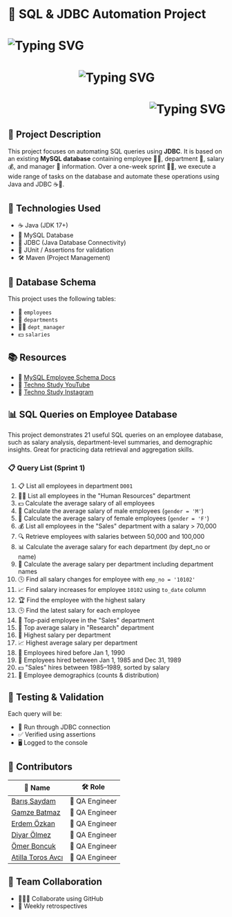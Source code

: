 # 🚀 SQL & JDBC Automation Project



<h1 align="left">
            <img src="https://readme-typing-svg.herokuapp.com?font=Courier+New&size=28&duration=3000&pause=1000&color=26A69A&center=true&vCenter=true&width=720&lines=📘+Seamless+Java+%2B+SQL+Integration;💡+Query%2C+Code%2C+Automate%2C+Test;🧑‍💻+Java+Based+Database+Workflows" alt="Typing SVG" />
</h1>
<h1 align="center">
  <img src="https://readme-typing-svg.herokuapp.com?font=Fira+Code&size=28&duration=3000&pause=1000&color=40C4FF&center=true&vCenter=true&width=750&lines=🚀+MySQL+%2B+JDBC+Automation+Project;📡+Database+Interaction+via+Java;🧪+Structured+Testing+%26+SQL+Execution" alt="Typing SVG" />
</h1>
<h1 align="right">
            <img src="https://readme-typing-svg.herokuapp.com?font=Source+Code+Pro&size=26&duration=3000&pause=1000&color=FFB300&center=true&vCenter=true&width=750&lines=🏁+Agile+Sprint+Challenge;📌+21%2B+SQL+Tasks+Automated;🧪+Validated+%26+Tested+via+JDBC;💼+Team-Based+Dev+Workflow" alt="Typing SVG" />
</h1>




## 📌 Project Description

This project focuses on automating SQL queries using **JDBC**. It is based on an existing **MySQL database** containing employee 👩‍💼, department 🏢, salary 💰, and manager 👔 information. Over a one-week sprint 🏃‍♂️, we execute a wide range of tasks on the database and automate these operations using Java and JDBC ☕🔌.


## 🔧 Technologies Used

- ☕ Java (JDK 17+)
- 💾 MySQL Database
- 🔌 JDBC (Java Database Connectivity)
- 🧪 JUnit / Assertions for validation
- 🛠 Maven (Project Management)

## 🧩 Database Schema

This project uses the following tables:
- 👥 `employees`
- 🏬 `departments`
- 👨‍💼 `dept_manager`
- 💵 `salaries`

## 📚 Resources

- 📘 [MySQL Employee Schema Docs](https://dev.mysql.com/doc/employee/en/sakila-structure.html)
- 🎥 [Techno Study YouTube](https://www.youtube.com/@Techno_Study)
- 📸 [Techno Study Instagram](https://www.instagram.com/techno.study/)

## 📊 SQL Queries on Employee Database
This project demonstrates 21 useful SQL queries on an employee database, such as salary analysis, department-level summaries, and demographic insights. Great for practicing data retrieval and aggregation skills.

### 📋 Query List (Sprint 1)

1. 📋 List all employees in department `D001`  
2. 🧑‍💼 List all employees in the "Human Resources" department  
3. 💵 Calculate the average salary of all employees  
4. 👨 Calculate the average salary of male employees (`gender = 'M'`)  
5. 👩 Calculate the average salary of female employees (`gender = 'F'`)  
6. 💰 List all employees in the "Sales" department with a salary > 70,000  
7. 🔍 Retrieve employees with salaries between 50,000 and 100,000  
8. 📊 Calculate the average salary for each department (by dept_no or name)  
9. 🏢 Calculate the average salary per department including department names  
10. 🕓 Find all salary changes for employee with `emp_no = '10102'`  
11. 📈 Find salary increases for employee `10102` using `to_date` column  
12. 🏆 Find the employee with the highest salary  
13. 🕒 Find the latest salary for each employee  
14. 🥇 Top-paid employee in the "Sales" department  
15. 🔬 Top average salary in "Research" department  
16. 💼 Highest salary per department  
17. 📈 Highest average salary per department  
18. 📅 Employees hired before Jan 1, 1990  
19. 📅 Employees hired between Jan 1, 1985 and Dec 31, 1989  
20. 💵 "Sales" hires between 1985–1989, sorted by salary  
21. 👥 Employee demographics (counts & distribution)

## 🧪 Testing & Validation

Each query will be:

- 🔌 Run through JDBC connection
- ✅ Verified using assertions
- 🖥️ Logged to the console




## 👥 Contributors

| 👤 Name                                                  | 🛠️ Role             |
|----------------------------------------------------------|---------------------|
| [Barış Saydam](https://github.com/BarisSaydam)           | 🧪 QA Engineer       |
| [Gamze Batmaz](https://github.com/GAMZE3845)             | 🧪 QA Engineer       |
| [Erdem Özkan](https://github.com/ErdemOzkann)            | 🧪 QA Engineer       |
| [Diyar Ölmez](https://github.com/diyarolmezz)            | 🧪 QA Engineer       |
| [Ömer Boncuk](https://github.com/OmerBoncuk)             | 🧪 QA Engineer       |
| [Atilla Toros Avcı](https://github.com/AtillaTorosAvci)  | 🧪 QA Engineer       |

## 🤝 Team Collaboration

- 🧑‍🤝‍🧑 Collaborate using GitHub
- 📅 Weekly retrospectives
